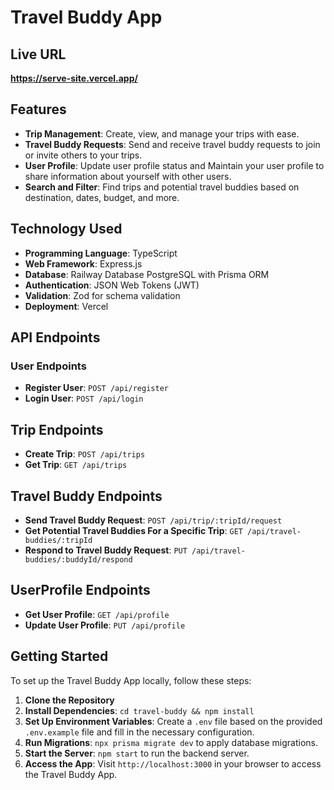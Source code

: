 # Travel Buddy App

## Live URL
**https://serve-site.vercel.app/**

## Features

- **Trip Management**: Create, view, and manage your trips with ease.
- **Travel Buddy Requests**: Send and receive travel buddy requests to join or invite others to your trips.
- **User Profile**: Update user profile status and Maintain your user profile to share information about yourself with other users.
- **Search and Filter**: Find trips and potential travel buddies based on destination, dates, budget, and more.


## Technology Used

- **Programming Language**: TypeScript
- **Web Framework**: Express.js
- **Database**: Railway Database PostgreSQL with Prisma ORM 
- **Authentication**: JSON Web Tokens (JWT)
- **Validation**: Zod for schema validation
- **Deployment**: Vercel


## API Endpoints

### User Endpoints

- **Register User**: `POST /api/register`
- **Login User**: `POST /api/login`

## Trip Endpoints

- **Create Trip**: `POST /api/trips`
- **Get Trip**: `GET /api/trips`

## Travel Buddy Endpoints

- **Send Travel Buddy Request**: `POST /api/trip/:tripId/request`
- **Get Potential Travel Buddies For a Specific Trip**: `GET /api/travel-buddies/:tripId`
- **Respond to Travel Buddy Request**: `PUT /api/travel-buddies/:buddyId/respond`

## UserProfile Endpoints

- **Get User Profile**: `GET /api/profile`
- **Update User Profile**: `PUT /api/profile`

## Getting Started

To set up the Travel Buddy App locally, follow these steps:

1. **Clone the Repository**
2. **Install Dependencies**: `cd travel-buddy && npm install`
3. **Set Up Environment Variables**: Create a `.env` file based on the provided `.env.example` file and fill in the necessary configuration.
4. **Run Migrations**: `npx prisma migrate dev` to apply database migrations.
5. **Start the Server**: `npm start` to run the backend server.
7. **Access the App**: Visit `http://localhost:3000` in your browser to access the Travel Buddy App.

